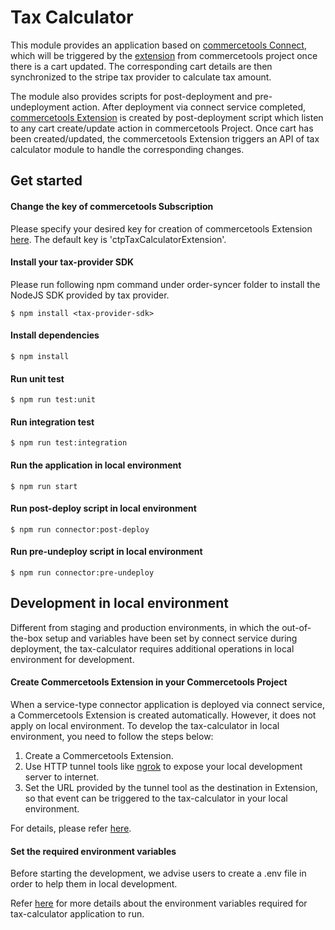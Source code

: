 # Tax Calculator
This module provides an application based on [commercetools Connect](https://docs.commercetools.com/connect), which will be triggered by the [extension](https://docs.commercetools.com/tutorials/extensions) from commercetools project once there is a cart updated. The corresponding cart details are then synchronized to the stripe tax provider to calculate tax amount.

The module also provides scripts for post-deployment and pre-undeployment action. After deployment via connect service completed, [commercetools Extension](https://docs.commercetools.com/tutorials/extensions) is created by post-deployment script which listen to any cart create/update action in commercetools Project. Once cart has been created/updated, the commercetools Extension triggers an API of tax calculator module to handle the corresponding changes.

## Get started
#### Change the key of commercetools Subscription
Please specify your desired key for creation of commercetools Extension [here](https://github.com/commercetools/connect-tax-integration-template/blob/dbdce163f08b36d8635d7705dd58c89d03bf8399/tax-calculator/src/connectors/constants.js#L2C50-L2C75).
The default key is 'ctpTaxCalculatorExtension'.

#### Install your tax-provider SDK 
Please run following npm command under order-syncer folder to install the NodeJS SDK provided by tax provider.

```
$ npm install <tax-provider-sdk>
```
#### Install dependencies
```
$ npm install
```
#### Run unit test
```
$ npm run test:unit
```
#### Run integration test
```
$ npm run test:integration
```
#### Run the application in local environment
```
$ npm run start
```
#### Run post-deploy script in local environment
```
$ npm run connector:post-deploy
```
#### Run pre-undeploy script in local environment
```
$ npm run connector:pre-undeploy
```

## Development in local environment
Different from staging and production environments, in which the out-of-the-box setup and variables have been set by connect service during deployment, the tax-calculator requires additional operations in local environment for development.
#### Create Commercetools Extension in your Commercetools Project
When a service-type connector application is deployed via connect service, a Commercetools Extension is created automatically. However, it does not apply on local environment. To develop the tax-calculator in local environment, you need to follow the steps below:
1. Create a Commercetools Extension.
2. Use HTTP tunnel tools like [ngrok](https://ngrok.com/docs/getting-started) to expose your local development server to internet.
3. Set the URL provided by the tunnel tool as the destination in Extension, so that event can be triggered to the tax-calculator in your local environment.

For details, please refer [here](https://docs.commercetools.com/tutorials/extensions).

#### Set the required environment variables

Before starting the development, we advise users to create a .env file in order to help them in local development.
      
Refer [here](https://github.com/commercetools/connect-tax-integration-template/tree/fix-documentation#deployment-configuration) for more details about the environment variables required for tax-calculator application to run.